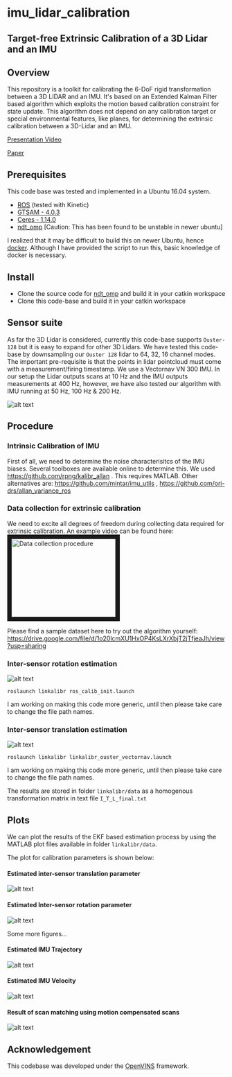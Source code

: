 # imu_lidar_calibration
## Target-free Extrinsic Calibration of a 3D Lidar and an IMU

## Overview

This repository is a toolkit for calibrating the 6-DoF rigid transformation between a 3D LIDAR and an IMU. It's based on an Extended Kalman Filter based algorithm which exploits the motion based calibration constraint for state update. This algorithm does not depend on any calibration target or special environmental features, like planes, for determining the extrinsic calibration between a 3D-Lidar and an IMU.

[Presentation Video](https://youtu.be/VIc8XxNrymQ)

[Paper](https://arxiv.org/abs/2104.12280)

## Prerequisites 
This code base was tested and implemented in a Ubuntu 16.04 system.
- [ROS](http://wiki.ros.org/ROS/Installation) (tested with Kinetic)
- [GTSAM - 4.0.3](https://gtsam.org/build/) 
- [Ceres - 1.14.0](http://ceres-solver.org/installation.html)
- [ndt_omp](https://github.com/APRIL-ZJU/ndt_omp) [Caution: This has been found to be unstable in newer ubuntu]

I realized that it may be difficult to build this on newer Ubuntu, hence [docker](https://hub.docker.com/repository/docker/smishra30/imu-lidar-calib-docker-app). Although I have provided the script to run this, basic knowledge of docker is necessary.

## Install

- Clone the source code for [ndt_omp](https://github.com/APRIL-ZJU/ndt_omp) and build it in your catkin workspace
- Clone this code-base and build it in your catkin workspace

## Sensor suite

As far the 3D Lidar is considered, currently this code-base supports `Ouster-128` but it is easy to expand for other 3D Lidars. We have tested this code-base by downsampling our `Ouster 128` lidar to 64, 32, 16 channel modes. The important pre-requisite is that the points in lidar pointcloud must come with a measurement/firing timestamp. We use a Vectornav VN 300 IMU. In our setup the Lidar outputs scans at 10 Hz and the IMU outputs measurements at 400 Hz, however, we have also tested our algorithm with IMU running at 50 Hz, 100 Hz & 200 Hz.

![alt text](https://github.com/SubMishMar/imu_lidar_calibration/blob/main/figures/lidar_imu_setup.png?raw=true)

## Procedure
### Intrinsic Calibration of IMU
First of all, we need to determine the noise characterisitcs of the IMU biases. Several toolboxes are available online to determine this. We used https://github.com/rpng/kalibr_allan . This requires MATLAB. Other alternatives are: https://github.com/mintar/imu_utils , https://github.com/ori-drs/allan_variance_ros

### Data collection for extrinsic calibration
We need to excite all degrees of freedom during collecting data required for extrinsic calibration. An example video can be found here: 
<a href="http://www.youtube.com/watch?feature=player_embedded&v=2IX5LVTDkLc
" target="_blank"><img src="http://img.youtube.com/vi/v=2IX5LVTDkLc/0.jpg" 
alt="Data collection procedure" width="240" height="180" border="10" /></a>

Please find a sample dataset here to try out the algorithm yourself: https://drive.google.com/file/d/1o20lcmXU1HxOP4KsLXrXbjT2jTfjeaJh/view?usp=sharing

### Inter-sensor rotation estimation
![alt text](https://github.com/SubMishMar/imu_lidar_calibration/blob/main/figures/RotHEC.png?raw=true)

`roslaunch linkalibr ros_calib_init.launch`

I am working on making this code more generic, until then please take care to change the file path names.

### Inter-sensor translation estimation 
![alt text](https://github.com/SubMishMar/imu_lidar_calibration/blob/main/figures/KFBlock.png?raw=true)

`roslaunch linkalibr linkalibr_ouster_vectornav.launch`

I am working on making this code more generic, until then please take care to change the file path names.

The results are stored in folder `linkalibr/data` as a homogenous transformation matrix in text file `I_T_L_final.txt`

## Plots
We can plot the results of the EKF based estimation process by using the MATLAB plot files available in folder `linkalibr/data`. 

The plot for calibration parameters is shown below:

#### Estimated inter-sensor translation parameter
![alt text](https://github.com/SubMishMar/imu_lidar_calibration/blob/main/figures/calibXYZ.jpg?raw=true)

#### Estimated Inter-sensor rotation parameter
![alt text](https://github.com/SubMishMar/imu_lidar_calibration/blob/main/figures/calibEulerXYZ.jpg?raw=true)

Some more figures...

#### Estimated IMU Trajectory
![alt text](https://github.com/SubMishMar/imu_lidar_calibration/blob/main/figures/trajectoryXYZ.jpg?raw=true)

#### Estimated IMU Velocity
![alt text](https://github.com/SubMishMar/imu_lidar_calibration/blob/main/figures/IMUVelocityXYZ.jpg?raw=true)

#### Result of scan matching using motion compensated scans
![alt text](https://github.com/SubMishMar/imu_lidar_calibration/blob/main/figures/map.png?raw=true)


## Acknowledgement
This codebase was developed under the [OpenVINS](https://github.com/rpng/open_vins) framework.
